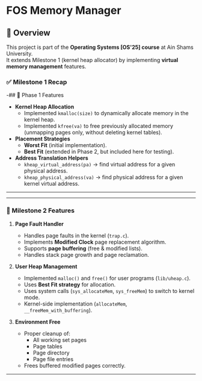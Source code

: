 # FOS Memory Manager 

## 📌 Overview
This project is part of the **Operating Systems [OS'25] course** at Ain Shams University.  
It extends Milestone 1 (kernel heap allocator) by implementing **virtual memory management** features.

### ✅ Milestone 1 Recap
-## 🚀 Phase 1 Features
- **Kernel Heap Allocation**
  - Implemented `kmalloc(size)` to dynamically allocate memory in the kernel heap.
  - Implemented `kfree(va)` to free previously allocated memory (unmapping pages only, without deleting kernel tables).
- **Placement Strategies**
  - **Worst Fit** (initial implementation).
  - **Best Fit** (extended in Phase 2, but included here for testing).
- **Address Translation Helpers**
  - `kheap_virtual_address(pa)` → find virtual address for a given physical address.
  - `kheap_physical_address(va)` → find physical address for a given kernel virtual address.

---

---

### 🚀 Milestone 2 Features
1. **Page Fault Handler**
   - Handles page faults in the kernel (`trap.c`).
   - Implements **Modified Clock** page replacement algorithm.
   - Supports **page buffering** (free & modified lists).
   - Handles stack page growth and page reclamation.

2. **User Heap Management**
   - Implemented `malloc()` and `free()` for user programs (`lib/uheap.c`).
   - Uses **Best Fit strategy** for allocation.
   - Uses system calls (`sys_allocateMem`, `sys_freeMem`) to switch to kernel mode.
   - Kernel-side implementation (`allocateMem`, `__freeMem_with_buffering`).

3. **Environment Free**
   - Proper cleanup of:
     - All working set pages
     - Page tables
     - Page directory
     - Page file entries
   - Frees buffered modified pages correctly.

---


